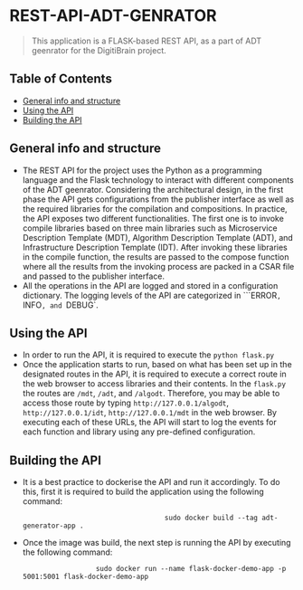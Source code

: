# REST-API-ADT-GENRATOR
> This application is a FLASK-based REST API, as a part of ADT geenrator for the DigitiBrain project. 

## Table of Contents

* [General info and structure](#general-information)
* [Using the API](#using-api)
* [Building the API](#build-api)


## General info and structure
- The REST API for the project uses the Python as a programming language and the Flask technology to interact with different components of the ADT geenrator. Considering the architectural design, in the first phase the API gets configurations from the publisher interface as well as the required libraries for the compilation and compositions. In practice, the API exposes two different functionalities. The first one is to invoke compile libraries based on three main libraries such as Microservice Description Template (MDT), Algorithm Description Template (ADT), and Infrastructure Description Template (IDT). After invoking these libraries in the compile function, the results are passed to the compose function where all the results from the invoking process are packed in a CSAR file and passed to the publisher interface. 
- All the operations in the API are logged and stored in a configuration dictionary. The logging levels of the API are categorized in ```ERROR`, `INFO`, and `DEBUG`.  

## Using the API
- In order to run the API, it is required to execute the `python flask.py`
- Once the application starts to run, based on what has been set up in the designated routes in the API, it is required to execute a correct route in the web browser to access libraries and their contents. In the `flask.py` the routes are `/mdt`, `/adt`, and `/algodt`. Therefore, you may be able to access those route by typing `http://127.0.0.1/algodt`, `http://127.0.0.1/idt`, `http://127.0.0.1/mdt` in the web browser. By executing each of these URLs, the API will start to log the events for each function and library using any pre-defined configuration.       

## Building the API
- It is a best practice to dockerise the API and run it accordingly. To do this, first it is required to build the application using the following command:

                                         sudo docker build --tag adt-generator-app .

- Once the image was build, the next step is running the API by executing the following command:
                                       
                        sudo docker run --name flask-docker-demo-app -p 5001:5001 flask-docker-demo-app



